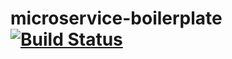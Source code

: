 # microservice-boilerplate [![Build Status](https://travis-ci.org/burntime/microservice-boilerplate.svg?branch=master)](https://travis-ci.org/burntime/microservice-boilerplate)
